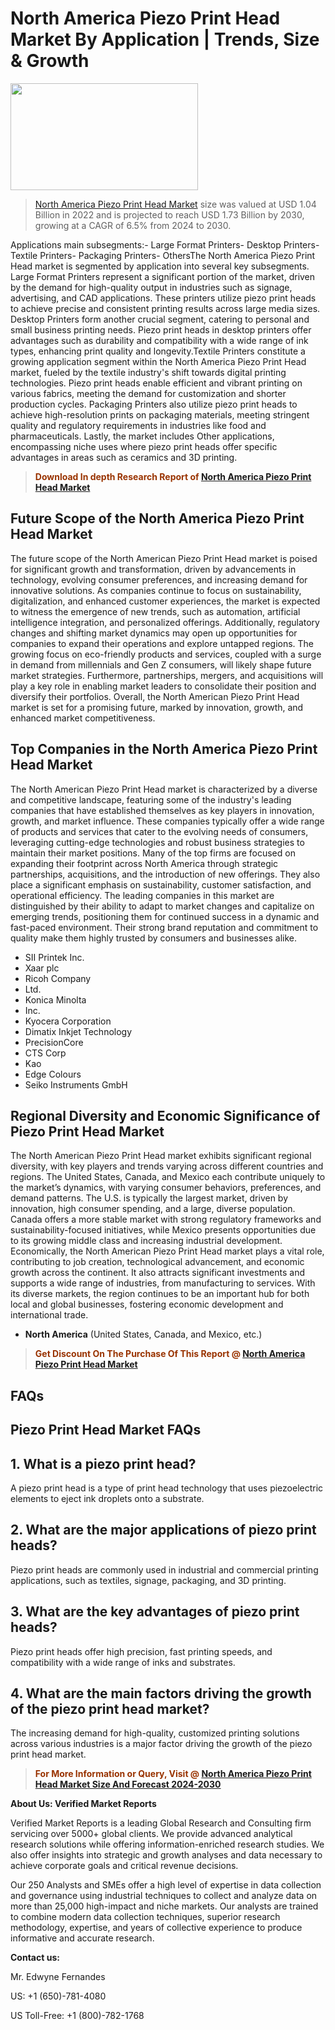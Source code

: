 <p><h1>North America Piezo Print Head Market By Application | Trends, Size & Growth</h1><p><img class="aligncenter size-medium wp-image-105565" src="https://ffe5etoiles.com/wp-content/uploads/2025/01/MST7-300x171.png" alt="" width="300" height="171" /></p><blockquote><p><a href="https://www.verifiedmarketreports.com/download-sample/?rid=364814&utm_source=Github-NA&utm_medium=389" target="_blank">North America Piezo Print Head Market</a> size was valued at USD 1.04 Billion in 2022 and is projected to reach USD 1.73 Billion by 2030, growing at a CAGR of 6.5% from 2024 to 2030.</p></blockquote>Applications main subsegments:- Large Format Printers- Desktop Printers- Textile Printers- Packaging Printers- OthersThe North America Piezo Print Head market is segmented by application into several key subsegments. Large Format Printers represent a significant portion of the market, driven by the demand for high-quality output in industries such as signage, advertising, and CAD applications. These printers utilize piezo print heads to achieve precise and consistent printing results across large media sizes. Desktop Printers form another crucial segment, catering to personal and small business printing needs. Piezo print heads in desktop printers offer advantages such as durability and compatibility with a wide range of ink types, enhancing print quality and longevity.Textile Printers constitute a growing application segment within the North America Piezo Print Head market, fueled by the textile industry's shift towards digital printing technologies. Piezo print heads enable efficient and vibrant printing on various fabrics, meeting the demand for customization and shorter production cycles. Packaging Printers also utilize piezo print heads to achieve high-resolution prints on packaging materials, meeting stringent quality and regulatory requirements in industries like food and pharmaceuticals. Lastly, the market includes Other applications, encompassing niche uses where piezo print heads offer specific advantages in areas such as ceramics and 3D printing.</p><blockquote><p><span style="color: #993300;"><strong>Download In depth Research Report of <a href="https://www.verifiedmarketreports.com/download-sample/?rid=364814&utm_source=Github-NA&utm_medium=389">North America Piezo Print Head Market</a></strong></span></p></blockquote><h2>Future Scope of the North America Piezo Print Head Market</h2><p>The future scope of the North American Piezo Print Head market is poised for significant growth and transformation, driven by advancements in technology, evolving consumer preferences, and increasing demand for innovative solutions. As companies continue to focus on sustainability, digitalization, and enhanced customer experiences, the market is expected to witness the emergence of new trends, such as automation, artificial intelligence integration, and personalized offerings. Additionally, regulatory changes and shifting market dynamics may open up opportunities for companies to expand their operations and explore untapped regions. The growing focus on eco-friendly products and services, coupled with a surge in demand from millennials and Gen Z consumers, will likely shape future market strategies. Furthermore, partnerships, mergers, and acquisitions will play a key role in enabling market leaders to consolidate their position and diversify their portfolios. Overall, the North American Piezo Print Head market is set for a promising future, marked by innovation, growth, and enhanced market competitiveness.</p><h2>Top Companies in the North America Piezo Print Head Market</h2><p>The North American Piezo Print Head market is characterized by a diverse and competitive landscape, featuring some of the industry's leading companies that have established themselves as key players in innovation, growth, and market influence. These companies typically offer a wide range of products and services that cater to the evolving needs of consumers, leveraging cutting-edge technologies and robust business strategies to maintain their market positions. Many of the top firms are focused on expanding their footprint across North America through strategic partnerships, acquisitions, and the introduction of new offerings. They also place a significant emphasis on sustainability, customer satisfaction, and operational efficiency. The leading companies in this market are distinguished by their ability to adapt to market changes and capitalize on emerging trends, positioning them for continued success in a dynamic and fast-paced environment. Their strong brand reputation and commitment to quality make them highly trusted by consumers and businesses alike.</p><p><ul><li>SII Printek Inc. </li><li> Xaar plc </li><li> Ricoh Company </li><li> Ltd. </li><li> Konica Minolta </li><li> Inc. </li><li> Kyocera Corporation </li><li> Dimatix Inkjet Technology </li><li> PrecisionCore </li><li> CTS Corp </li><li> Kao </li><li> Edge Colours </li><li> Seiko Instruments GmbH</li></ul></p><h2>Regional Diversity and Economic Significance of Piezo Print Head Market</h2><p>The North American Piezo Print Head market exhibits significant regional diversity, with key players and trends varying across different countries and regions. The United States, Canada, and Mexico each contribute uniquely to the market’s dynamics, with varying consumer behaviors, preferences, and demand patterns. The U.S. is typically the largest market, driven by innovation, high consumer spending, and a large, diverse population. Canada offers a more stable market with strong regulatory frameworks and sustainability-focused initiatives, while Mexico presents opportunities due to its growing middle class and increasing industrial development. Economically, the North American Piezo Print Head market plays a vital role, contributing to job creation, technological advancement, and economic growth across the continent. It also attracts significant investments and supports a wide range of industries, from manufacturing to services. With its diverse markets, the region continues to be an important hub for both local and global businesses, fostering economic development and international trade.</p><ul> <li><strong>North America</strong> (United States, Canada, and Mexico, etc.)</li></ul><blockquote><p><span style="color: #993300;"><strong>Get Discount On The Purchase Of This Report @ <a href="https://www.verifiedmarketreports.com/ask-for-discount/?rid=364814&utm_source=Github-NA&utm_medium=389">North America Piezo Print Head Market</a></strong></span></p></blockquote><h2>FAQs</h2><p><h2>Piezo Print Head Market FAQs</h1><h2>1. What is a piezo print head?</div><div></h2><p>A piezo print head is a type of print head technology that uses piezoelectric elements to eject ink droplets onto a substrate.</p><h2>2. What are the major applications of piezo print heads?</div><div></h2><p>Piezo print heads are commonly used in industrial and commercial printing applications, such as textiles, signage, packaging, and 3D printing.</p><h2>3. What are the key advantages of piezo print heads?</div><div></h2><p>Piezo print heads offer high precision, fast printing speeds, and compatibility with a wide range of inks and substrates.</p><h2>4. What are the main factors driving the growth of the piezo print head market?</div><div></h2><p>The increasing demand for high-quality, customized printing solutions across various industries is a major factor driving the growth of the piezo print head market.</p><!-- Continue with more FAQs and their respective answers --></body></html></p><blockquote><p><span style="color: #993300;"><strong>For More Information or Query, Visit @ <a href="https://www.verifiedmarketreports.com/product/piezo-print-head-market/">North America Piezo Print Head Market Size And Forecast 2024-2030</a></strong></span></p></blockquote><p><strong>About Us: Verified Market Reports</strong></p><p>Verified Market Reports is a leading Global Research and Consulting firm servicing over 5000+ global clients. We provide advanced analytical research solutions while offering information-enriched research studies. We also offer insights into strategic and growth analyses and data necessary to achieve corporate goals and critical revenue decisions.</p><p>Our 250 Analysts and SMEs offer a high level of expertise in data collection and governance using industrial techniques to collect and analyze data on more than 25,000 high-impact and niche markets. Our analysts are trained to combine modern data collection techniques, superior research methodology, expertise, and years of collective experience to produce informative and accurate research.</p><p><strong>Contact us:</strong></p><p>Mr. Edwyne Fernandes</p><p>US: +1 (650)-781-4080</p><p>US Toll-Free: +1 (800)-782-1768</p>
